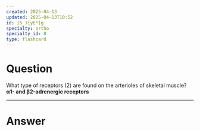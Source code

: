 ```yaml
---
created: 2025-04-13
updated: 2025-04-13T10:52
id: i5_){yE*[g
specialty: ortho
specialty_id: 8
type: flashcard
---
```


# Question
What type of receptors (2) are found on the arterioles of skeletal muscle?   **α1- and β2-adrenergic receptors**

---

# Answer
